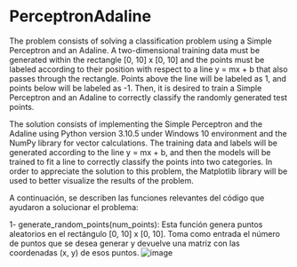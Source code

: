# PerceptronAdaline

The problem consists of solving a classification problem using a Simple Perceptron and an Adaline. A two-dimensional training data must be generated within the rectangle [0, 10] x [0, 10] and the points must be labeled according to their position with respect to a line y = mx + b that also passes through the rectangle. Points above the line will be labeled as 1, and points below will be labeled as -1. Then, it is desired to train a Simple Perceptron and an Adaline to correctly classify the randomly generated test points.

The solution consists of implementing the Simple Perceptron and the Adaline using Python version 3.10.5 under Windows 10 environment and the NumPy library for vector calculations. The training data and labels will be generated according to the line y = mx + b, and then the models will be trained to fit a line to correctly classify the points into two categories. In order to appreciate the solution to this problem, the Matplotlib library will be used to better visualize the results of the problem.

A continuación, se describen las funciones relevantes del código que ayudaron a solucionar el problema:

  1- generate_random_points(num_points): Esta función genera puntos aleatorios en el rectángulo [0, 10] x [0, 10]. Toma como entrada el número de puntos que se desea generar y devuelve        una matriz con las coordenadas (x, y) de esos puntos.
     ![image](https://github.com/YakoViTo/PerceptronAdaline/assets/135473233/ccb8d086-ce15-4101-bae9-5bbc6e32baa0)



